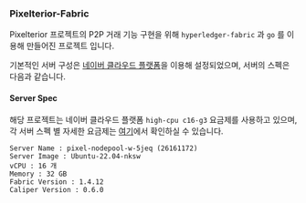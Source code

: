 ### Pixelterior-Fabric

Pixelterior 프로젝트의 P2P 거래 기능 구현을 위해 `hyperledger-fabric` 과 `go` 를 이용해 만들어진 프로젝트 입니다.

기본적인 서버 구성은 [네이버 클라우드 플랫폼](https://console.ncloud.com/dashboard)을 이용해 설정되었으며, 서버의 스펙은 다음과 같습니다.

#### Server Spec
해당 프로젝트는 네이버 클라우드 플랫폼 `high-cpu c16-g3` 요금제를 사용하고 있으며,
각 서버 스펙 별 자세한 요금제는 [여기](https://www.ncloud.com/product/compute/ssdServer#pricing)에서 확인하실 수 있습니다.

```
Server Name : pixel-nodepool-w-5jeq (26161172)
Server Image : Ubuntu-22.04-nksw
vCPU : 16 개
Memory : 32 GB
Fabric Version : 1.4.12
Caliper Version : 0.6.0
```

